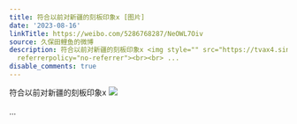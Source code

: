 ```yaml
---
title: 符合以前对新疆的刻板印象x [图片]
date: '2023-08-16'
linkTitle: https://weibo.com/5286768287/NeOWL7Oiv
source: 久保田鲤鱼的微博
description: 符合以前对新疆的刻板印象x <img style="" src="https://tvax4.sinaimg.cn/large/005LMJWfly1hgyfa35ib0j31400u00y0.jpg"
  referrerpolicy="no-referrer"><br><br> ...
disable_comments: true
---
```

符合以前对新疆的刻板印象x <img style="" src="https://tvax4.sinaimg.cn/large/005LMJWfly1hgyfa35ib0j31400u00y0.jpg" referrerpolicy="no-referrer"><br><br> ...